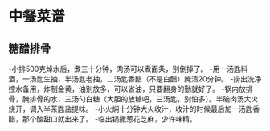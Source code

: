 # 中餐菜谱
## 糖醋排骨
-小排500克焯水后，煮三十分钟，肉汤可以煮面条，别倒掉了。
-用一汤匙料酒，一汤匙生抽，半汤匙老抽，二汤匙香醋（不是白醋）腌渍20分钟。
-捞出洗净控水备用，炸制金黄，油别放多，可以省油，只要翻身的勤就好了。
-锅内放排骨，腌排骨的水，三汤勺白糖（大胆的放糖吧，三汤匙，别怕多）。半碗肉汤大火烧开，调入半茶匙盐提味。
-小火焖十分钟大火收汁，收汁的时候最后加一汤匙香醋，那个酸甜口就出来了。
-临出锅撒葱花芝麻，少许味精。
